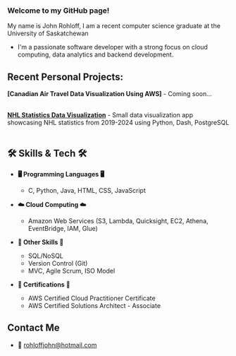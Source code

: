 ### Welcome to my GitHub page!
My name is John Rohloff, I am a recent computer science graduate at the University of Saskatchewan

- I'm a passionate software developer with a strong focus on cloud computing, data analytics and backend development. 


## Recent Personal Projects:
**[Canadian Air Travel Data Visualization Using AWS]** - Coming soon...
<br></br>

**[NHL Statistics Data Visualization](https://github.com/johnrohloff/Fantasy_Hockey_App)** - Small data visualization app showcasing NHL statistics from 2019-2024 using Python, Dash, PostgreSQL
<br></br>


## 🛠️ Skills & Tech 🛠️
- **🖥️ Programming Languages 🖥️**
  - C, Python, Java, HTML, CSS, JavaScript
    
- **☁️ Cloud Computing ☁️**
  - Amazon Web Services (S3, Lambda, Quicksight, EC2, Athena, EventBridge, IAM, Glue)

- **🎯 Other Skills 🎯**
  - SQL/NoSQL
  - Version Control (Git)
  - MVC, Agile Scrum, ISO Model

- **📜 Certifications 📜**
  - AWS Certified Cloud Practitioner Certificate
  - AWS Certified Solutions Architect - Associate


## Contact Me
- 📧 rohloffjohn@hotmail.com



